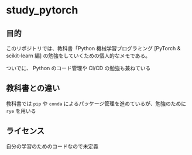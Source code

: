 # study_pytorch

## 目的

このリポジトリでは、教科書「Python 機械学習プログラミング [PyTorch & scikit-learn 編] の勉強をしていくための個人的なメモである。

ついでに、 Python のコード管理や CI/CD の勉強も兼ねている

## 教科書との違い

教科書では `pip` や `conda` によるパッケージ管理を進めているが、勉強のために `rye` を用いる

## ライセンス

自分の学習のためのコードなので未定義
